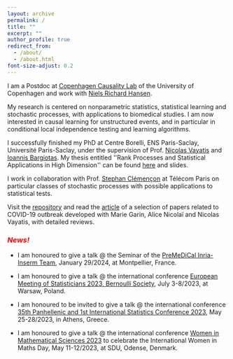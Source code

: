 ```yaml
---
layout: archive
permalink: /
title: ""
excerpt: ""
author_profile: true
redirect_from: 
  - /about/
  - /about.html
font-size-adjust: 0.2
---
```


I am a Postdoc at [Copenhagen Causality Lab](https://www.math.ku.dk/english/research/spt/cocala/) of the University of Copenhagen and work with [Niels Richard Hansen](https://nrhstat.org).

My research is centered on nonparametric statistics, statistical learning and stochastic processes, with applications to biomedical studies. I am now interested in causal learning for unstructured events, and in particular in conditional local independence testing and learning algorithms.

I successfully finished my PhD at Centre Borelli, ENS Paris-Saclay, Université Paris-Saclay, under the supervision of Prof. [Nicolas Vayatis](http://nvayatis.perso.math.cnrs.fr) and [Ioannis Bargiotas](https://scholar.google.com/citations?user=pI6eATYAAAAJ&hl=en). My thesis entitled ''Rank Processes and Statistical Applications in High Dimension'' can be found [here](https://tel.archives-ouvertes.fr/tel-03700901) and slides.

I work in collaboration with Prof. [Stephan Clémençon](https://perso.telecom-paristech.fr/clemenco/) at Télécom Paris on particular classes of stochastic processes with possible applications to statistical tests. 

Visit the [repository](https://github.com/MyrtoLimnios/covid19-biblio) and read the [article](https://arxiv.org/abs/2109.01450) of a selection of papers related to COVID-19 outbreak developed with Marie Garin, Alice Nicolaï and Nicolas Vayatis, with detailed reviews.

### <span style="color:red">*News!*</span>

* I am honoured to give a talk @ the Seminar of the [PreMeDiCal Inria-Inserm Team](https://team.inria.fr/premedical/), January 29/2024, at Montpellier, France.

* I am honoured to give a talk @ the international conference [European Meeting of Statisticians 2023, Bernoulli Society](https://ems2023.org), July 3-8/2023, at Warsaw, Poland. 
  
* I am honoured to be invited to give a talk @ the international conference [35th Panhellenic and 1st International Statistics Conference 2023](https://gsi-conference.uniwa.gr/index.php), May 25-28/2023, in Athens, Greece.

* I am honoured to give a talk @ the international conference [Women in Mathematical Sciences 2023](https://www.sdu.dk/en/om_sdu/institutter_centre/imada_matematik_og_datalogi/kalender/womenmath23) to celebrate the International Women in Maths Day, May 11-12/2023, at SDU, Odense, Denmark.
